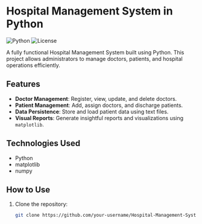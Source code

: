 # Hospital Management System in Python

![Python](https://img.shields.io/badge/Python-3.x-blue)
![License](https://img.shields.io/badge/License-MIT-green)

A fully functional Hospital Management System built using Python. This project allows administrators to manage doctors, patients, and hospital operations efficiently.

## Features
- **Doctor Management**: Register, view, update, and delete doctors.
- **Patient Management**: Add, assign doctors, and discharge patients.
- **Data Persistence**: Store and load patient data using text files.
- **Visual Reports**: Generate insightful reports and visualizations using `matplotlib`.

## Technologies Used
- Python
- matplotlib
- numpy

## How to Use
1. Clone the repository:
   ```bash
   git clone https://github.com/your-username/Hospital-Management-System.git
